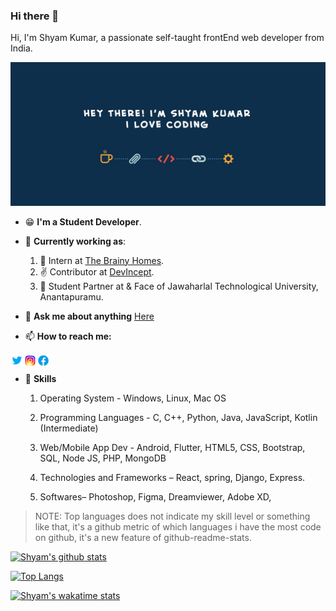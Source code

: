 ### Hi there 👋

<p>Hi, I'm Shyam Kumar, a passionate self-taught frontEnd web developer from India.</p>
<a target="_blank" rel="noopener noreferrer" href="https://raw.githubusercontent.com/manisaiprasad/notes/master/images/bg.png"><img src="banner.jpg" alt="Banner" style="max-width:100%;"></a>

* :grin: **I'm a Student Developer**.
* :office: **Currently working as**: </br>
    1. :raised_hands: Intern at <a href="http://the-brainy-homes.netlify.app/">The Brainy Homes</a>.</br>
    2. :v: Contributor at <a href="https://devincept.tech/">DevIncept</a>. </br>
    3. 👯 Student Partner at <a href="https://internshala.com"></a> & Face of Jawaharlal Technological University, Anantapuramu.
    
* 💬  **Ask me about anything** <a href="https://github.com/ShyamKumar1/ShyamKumar1/issues">Here<a/>
  
* 📫  **How to reach me:** 
<div align="center">
  <a href="https://twitter.com/ShyamGeorge7" rel="nofollow">
  <img align="left" alt="Shyam Kumar | Twitter" width="21px" src="icons8-twitter.svg" style="max-width:100%;">
 </a>
 <a href="https://www.instagram.com/_smiling_storm_/" rel="nofollow">
  <img align="left" alt="Shyam Kumar | Instagram" width="21px" src="icons8-instagram.svg" style="max-width:100%;">
 </a>
 <a href="https://www.facebook.com/shyam.george15/" rel="nofollow">
  <img align="left" alt="Shyam Kumar | Facebook" width="21px" src="icons8-facebook.svg" style="max-width:100%;">
 </a>
  </div>
 </br>

* :1st_place_medal: **Skills**
    1. Operating System - Windows, Linux, Mac OS

    2. Programming Languages - C, C++, Python, Java, JavaScript, Kotlin (Intermediate)

    3. Web/Mobile App Dev - Android, Flutter, HTML5, CSS, Bootstrap, SQL, Node JS, PHP, MongoDB

    4. Technologies and Frameworks – React, spring, Django, Express.
    5. Softwares– Photoshop, Figma, Dreamviewer, Adobe XD, 


>NOTE: Top languages does not indicate my skill level or something like that, it's a github metric of which languages i have the most code on github, it's a new feature of github-readme-stats.
  
[![Shyam's github stats](https://github-readme-stats.vercel.app/api?username=ShyamKumar1&show_icons=true&theme=radical&hide=stars,issues)](https://github.com/ShyamKumar1/github-readme-stats)

[![Top Langs](https://github-readme-stats.vercel.app/api/top-langs/?username=ShyamKumar1)](https://github.com/ShyamKumar1/github-readme-stats)

[![Shyam's wakatime stats](https://github-readme-stats.vercel.app/api/wakatime?username=ShyamKumar1)](https://github.com/ShyamKumar1/github-readme-stats)
